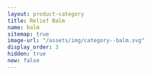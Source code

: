 ```yaml
---
layout: product-category
title: Relief Balm
name: balm
sitemap: true
image-url: "/assets/img/category--balm.svg"
display_order: 3
hidden: true
new: false
---
```

